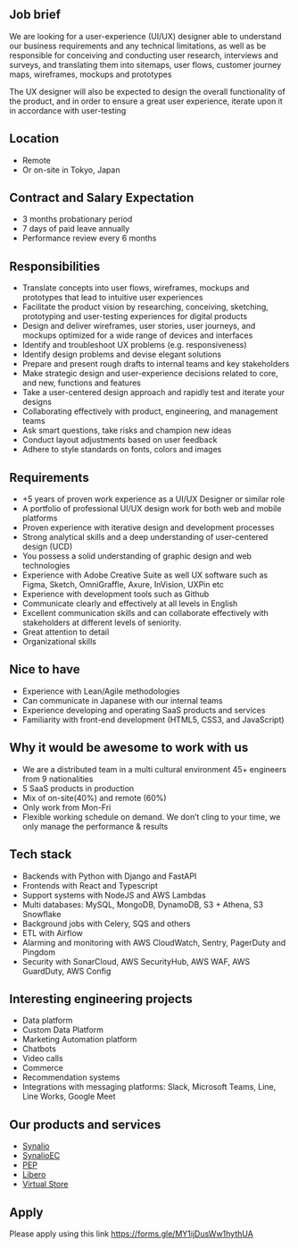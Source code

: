 ## Job brief

We are looking for a user-experience (UI/UX) designer able to understand our business requirements and any technical limitations, as well as be responsible for conceiving and conducting user research, interviews and surveys, and translating them into sitemaps, user flows, customer journey maps, wireframes, mockups and prototypes

The UX designer will also be expected to design the overall functionality of the product, and in order to ensure a great user experience, iterate upon it in accordance with user-testing

## Location

- Remote
- Or on-site in Tokyo, Japan

## Contract and Salary Expectation

- 3 months probationary period
- 7 days of paid leave annually 
- Performance review every 6 months

## Responsibilities

- Translate concepts into user flows, wireframes, mockups and prototypes that lead to intuitive user experiences
- Facilitate the product vision by researching, conceiving, sketching, prototyping and user-testing experiences for digital products
- Design and deliver wireframes, user stories, user journeys, and mockups optimized for a wide range of devices and interfaces
- Identify and troubleshoot UX problems (e.g. responsiveness)
- Identify design problems and devise elegant solutions
- Prepare and present rough drafts to internal teams and key stakeholders
- Make strategic design and user-experience decisions related to core, and new, functions and features
- Take a user-centered design approach and rapidly test and iterate your designs
- Collaborating effectively with product, engineering, and management teams
- Ask smart questions, take risks and champion new ideas
- Conduct layout adjustments based on user feedback
- Adhere to style standards on fonts, colors and images

## Requirements

- +5 years of proven work experience as a UI/UX Designer or similar role
- A portfolio of professional UI/UX design work for both web and mobile platforms
- Proven experience with iterative design and development processes
- Strong analytical skills and a deep understanding of user-centered design (UCD)
- You possess a solid understanding of graphic design and web technologies
- Experience with Adobe Creative Suite as well UX software such as Figma, Sketch, OmniGraffle, Axure, InVision, UXPin etc
- Experience with development tools such as Github
- Communicate clearly and effectively at all levels in English
- Excellent communication skills and can collaborate effectively with stakeholders at different levels of seniority.
- Great attention to detail
- Organizational skills

## Nice to have

- Experience with Lean/Agile methodologies
- Can communicate in Japanese with our internal teams
- Experience developing and operating SaaS products and services
- Familiarity with front-end development (HTML5, CSS3, and JavaScript)

## Why it would be awesome to work with us

- We are a distributed team in a multi cultural environment 45+ engineers from 9 nationalities
- 5 SaaS products in production
- Mix of on-site(40%) and remote (60%)
- Only work from Mon-Fri
- Flexible working schedule on demand. We don’t cling to your time, we only manage the performance & results 

## Tech stack

- Backends with Python with Django and FastAPI
- Frontends with React and Typescript
- Support systems with NodeJS and AWS Lambdas
- Multi databases: MySQL, MongoDB, DynamoDB, S3 + Athena, S3 Snowflake
- Background jobs with Celery, SQS and others
- ETL with Airflow
- Alarming and monitoring with AWS CloudWatch, Sentry, PagerDuty and Pingdom
- Security with SonarCloud, AWS SecurityHub, AWS WAF, AWS GuardDuty, AWS Config

## Interesting engineering projects

- Data platform
- Custom Data Platform
- Marketing Automation platform
- Chatbots
- Video calls
- Commerce
- Recommendation systems
- Integrations with messaging platforms: Slack, Microsoft Teams, Line, Line Works, Google Meet

## Our products and services

- [Synalio](https://synal.io/)
- [SynalioEC](https://synal.io/lp/ec/)
- [PEP](https://pep.work/)
- [Libero](https://libero-app.com/)
- [Virtual Store](https://virtualstore.jp/)

## Apply

Please apply using this link
https://forms.gle/MY1ijDusWw1hythUA
